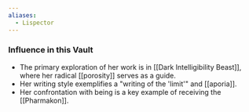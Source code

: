 ```yaml
---
aliases:
  - Lispector
---
```



### Influence in this Vault

- The primary exploration of her work is in [[Dark Intelligibility Beast]], where her radical [[porosity]] serves as a guide.
- Her writing style exemplifies a "writing of the 'limit'" and [[aporia]].
- Her confrontation with being is a key example of receiving the [[Pharmakon]].
